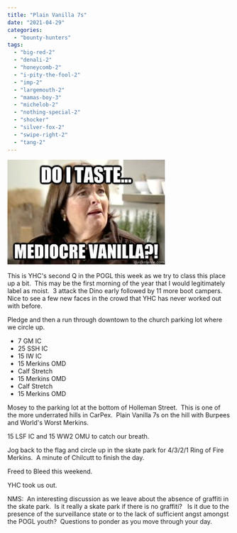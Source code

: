 ```yaml
---
title: "Plain Vanilla 7s"
date: "2021-04-29"
categories: 
  - "bounty-hunters"
tags: 
  - "big-red-2"
  - "denali-2"
  - "honeycomb-2"
  - "i-pity-the-fool-2"
  - "imp-2"
  - "largemouth-2"
  - "mamas-boy-3"
  - "michelob-2"
  - "nothing-special-2"
  - "shocker"
  - "silver-fox-2"
  - "swipe-right-2"
  - "tang-2"
---
```


![](images/Vanilla.jpg)

This is YHC's second Q in the POGL this week as we try to class this place up a bit.  This may be the first morning of the year that I would legitimately label as moist.  3 attack the Dino early followed by 11 more boot campers.  Nice to see a few new faces in the crowd that YHC has never worked out with before.

Pledge and then a run through downtown to the church parking lot where we circle up.      

- 7 GM IC
- 25 SSH IC
- 15 IW IC
- 15 Merkins OMD
- Calf Stretch
- 15 Merkins OMD
- Calf Stretch
- 15 Merkins OMD

Mosey to the parking lot at the bottom of Holleman Street.  This is one of the more underrated hills in CarPex.  Plain Vanilla 7s on the hill with Burpees and World's Worst Merkins.

15 LSF IC and 15 WW2 OMU to catch our breath.

Jog back to the flag and circle up in the skate park for 4/3/2/1 Ring of Fire Merkins.  A minute of Chilcutt to finish the day.

Freed to Bleed this weekend.  

YHC took us out.

NMS:  An interesting discussion as we leave about the absence of graffiti in the skate park.  Is it really a skate park if there is no graffiti?   Is it due to the presence of the surveillance state or to the lack of sufficient angst amongst the POGL youth?  Questions to ponder as you move through your day.
